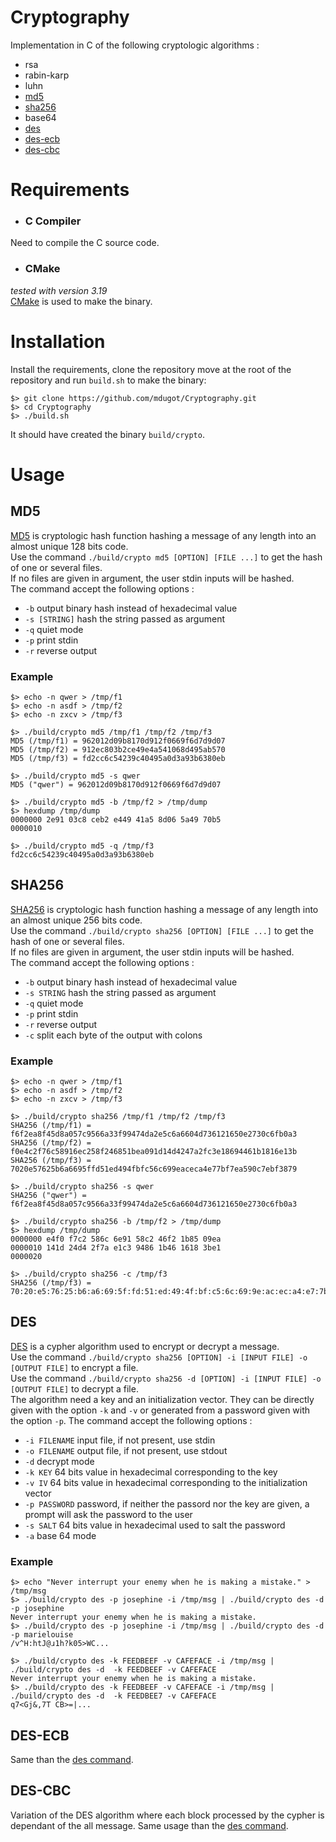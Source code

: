 # Cryptography

Implementation in C of the following cryptologic algorithms :

 * rsa
 * rabin-karp
 * luhn
 * [md5](https://github.com/mdugot/Cryptography/tree/master#md5)
 * [sha256](https://github.com/mdugot/Cryptography/blob/master/README.md#sha256)
 * base64
 * [des](https://github.com/mdugot/Cryptography/blob/master/README.md#des)
 * [des-ecb](https://github.com/mdugot/Cryptography/blob/master/README.md#des)
 * [des-cbc](https://github.com/mdugot/Cryptography/blob/master/README.md#des)

# Requirements

* ### C Compiler
Need to compile the C source code.

 * ### CMake
*tested with version 3.19* <br/>
[CMake](https://cmake.org/) is used to make the binary.

# Installation

Install the requirements, clone the repository move at the root of the repository and run `build.sh` to make the binary:

```
$> git clone https://github.com/mdugot/Cryptography.git
$> cd Cryptography
$> ./build.sh
```
It should have created the binary `build/crypto`.

# Usage

## MD5

[MD5](https://tools.ietf.org/html/rfc1321) is cryptologic hash function hashing a message of any length into an almost unique 128 bits code. </br>
Use the command `./build/crypto md5 [OPTION] [FILE ...]` to get the hash of one or several files. </br>
If no files are given in argument, the user stdin inputs will be hashed. </br>
The command accept the following options :
 * `-b` output binary hash instead of hexadecimal value
 * `-s [STRING]` hash the string passed as argument
 * `-q` quiet mode
 * `-p` print stdin
 * `-r` reverse output

### Example

```
$> echo -n qwer > /tmp/f1
$> echo -n asdf > /tmp/f2
$> echo -n zxcv > /tmp/f3

$> ./build/crypto md5 /tmp/f1 /tmp/f2 /tmp/f3
MD5 (/tmp/f1) = 962012d09b8170d912f0669f6d7d9d07
MD5 (/tmp/f2) = 912ec803b2ce49e4a541068d495ab570
MD5 (/tmp/f3) = fd2cc6c54239c40495a0d3a93b6380eb

$> ./build/crypto md5 -s qwer
MD5 ("qwer") = 962012d09b8170d912f0669f6d7d9d07

$> ./build/crypto md5 -b /tmp/f2 > /tmp/dump
$> hexdump /tmp/dump
0000000 2e91 03c8 ceb2 e449 41a5 8d06 5a49 70b5
0000010

$> ./build/crypto md5 -q /tmp/f3
fd2cc6c54239c40495a0d3a93b6380eb
```

## SHA256

[SHA256](http://www.iwar.org.uk/comsec/resources/cipher/sha256-384-512.pdf) is cryptologic hash function hashing a message of any length into an almost unique 256 bits code. </br>
Use the command `./build/crypto sha256 [OPTION] [FILE ...]` to get the hash of one or several files. </br>
If no files are given in argument, the user stdin inputs will be hashed. </br>
The command accept the following options :
 * `-b` output binary hash instead of hexadecimal value
 * `-s STRING` hash the string passed as argument
 * `-q` quiet mode
 * `-p` print stdin
 * `-r` reverse output
 * `-c` split each byte of the output with colons

### Example

```
$> echo -n qwer > /tmp/f1
$> echo -n asdf > /tmp/f2
$> echo -n zxcv > /tmp/f3

$> ./build/crypto sha256 /tmp/f1 /tmp/f2 /tmp/f3
SHA256 (/tmp/f1) = f6f2ea8f45d8a057c9566a33f99474da2e5c6a6604d736121650e2730c6fb0a3
SHA256 (/tmp/f2) = f0e4c2f76c58916ec258f246851bea091d14d4247a2fc3e18694461b1816e13b
SHA256 (/tmp/f3) = 7020e57625b6a6695ffd51ed494fbfc56c699eaceca4e77bf7ea590c7ebf3879

$> ./build/crypto sha256 -s qwer
SHA256 ("qwer") = f6f2ea8f45d8a057c9566a33f99474da2e5c6a6604d736121650e2730c6fb0a3

$> ./build/crypto sha256 -b /tmp/f2 > /tmp/dump
$> hexdump /tmp/dump
0000000 e4f0 f7c2 586c 6e91 58c2 46f2 1b85 09ea
0000010 141d 24d4 2f7a e1c3 9486 1b46 1618 3be1
0000020

$> ./build/crypto sha256 -c /tmp/f3
SHA256 (/tmp/f3) = 70:20:e5:76:25:b6:a6:69:5f:fd:51:ed:49:4f:bf:c5:6c:69:9e:ac:ec:a4:e7:7b:f7:ea:59:0c:7e:bf:38:79
```

## DES

[DES](http://page.math.tu-berlin.de/~kant/teaching/hess/krypto-ws2006/des.htm) is a cypher algorithm used to encrypt or decrypt a message. </br>
Use the command `./build/crypto sha256 [OPTION] -i [INPUT FILE] -o [OUTPUT FILE]` to encrypt a file. </br>
Use the command `./build/crypto sha256 -d [OPTION] -i [INPUT FILE] -o [OUTPUT FILE]` to decrypt a file. </br>
The algorithm need a key and an initialization vector. They can be directly given with the option `-k` and `-v` or generated from a password given with the option `-p`.
The command accept the following options :
 * `-i FILENAME` input file, if not present, use stdin
 * `-o FILENAME` output file, if not present, use stdout
 * `-d` decrypt mode
 * `-k KEY` 64 bits value in hexadecimal corresponding to the key
 * `-v IV` 64 bits value in hexadecimal corresponding to the initialization vector
 * `-p PASSWORD` password, if neither the passord nor the key are given, a prompt will ask the password to the user
 * `-s SALT` 64 bits value in hexadecimal used to salt the password
 * `-a` base 64 mode

### Example

```
$> echo "Never interrupt your enemy when he is making a mistake." > /tmp/msg
$> ./build/crypto des -p josephine -i /tmp/msg | ./build/crypto des -d -p josephine
Never interrupt your enemy when he is making a mistake.
$> ./build/crypto des -p josephine -i /tmp/msg | ./build/crypto des -d -p marielouise
/v^H:htJ@ɹ1h?k05>WC...

$> ./build/crypto des -k FEEDBEEF -v CAFEFACE -i /tmp/msg | ./build/crypto des -d  -k FEEDBEEF -v CAFEFACE
Never interrupt your enemy when he is making a mistake.
$> ./build/crypto des -k FEEDBEEF -v CAFEFACE -i /tmp/msg | ./build/crypto des -d  -k FEEDBEE7 -v CAFEFACE
q7<Gj&,7T CB>=|...
```


## DES-ECB

Same than the [des command](https://github.com/mdugot/Cryptography/blob/master/README.md#des).


## DES-CBC

Variation of the DES  algorithm where each block processed by the cypher is dependant of the all message.
Same usage than the [des command](https://github.com/mdugot/Cryptography/blob/master/README.md#des).
